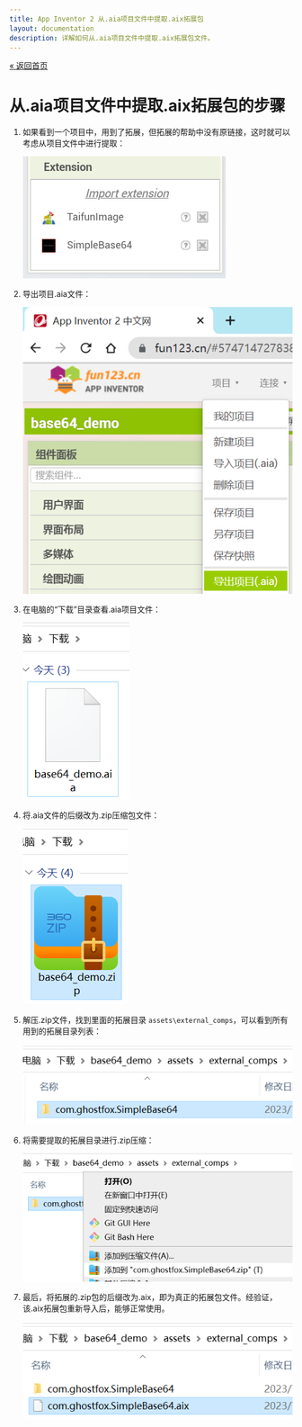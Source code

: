 ```yaml
---
title: App Inventor 2 从.aia项目文件中提取.aix拓展包
layout: documentation
description: 详解如何从.aia项目文件中提取.aix拓展包文件。
---
```


[&laquo; 返回首页](index.html)

# 从.aia项目文件中提取.aix拓展包的步骤

1. 如果看到一个项目中，用到了拓展，但拓展的帮助中没有原链接，这时就可以考虑从项目文件中进行提取：

    ![拓展列表](images/extract_aix/拓展列表.png)

1. 导出项目.aia文件：

    ![导出项目](images/extract_aix/导出项目.png)

1. 在电脑的“下载”目录查看.aia项目文件：

    ![导出的aia文件](images/extract_aix/导出的aia文件.png)

1. 将.aia文件的后缀改为.zip压缩包文件：

    ![aia后缀改为zip](images/extract_aix/aia后缀改为zip.png)

1. 解压.zip文件，找到里面的拓展目录 `assets\external_comps`，可以看到所有用到的拓展目录列表：

    ![拓展目录](images/extract_aix/拓展目录.png)

1. 将需要提取的拓展目录进行.zip压缩：

    ![压缩](images/extract_aix/压缩.png)

1. 最后，将拓展的.zip包的后缀改为.aix，即为真正的拓展包文件。经验证，该.aix拓展包重新导入后，能够正常使用。

    ![zip后缀改为aix](images/extract_aix/zip后缀改为aix.png)
